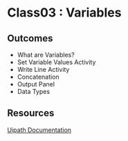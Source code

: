 # Class03 : Variables 

## Outcomes

- What are Variables?
- Set Variable Values Activity
- Write Line Activity
- Concatenation
- Output Panel
- Data Types

## Resources

[Uipath Documentation](https://docs.uipath.com/)
